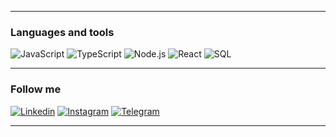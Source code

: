 ---
### Languages and tools
![JavaScript](https://img.shields.io/badge/-JavaScript-000??style=flat-square&logo=JavaScript) 
![TypeScript](https://img.shields.io/badge/-TypeScript-000??style=for-the-badge&logo=TypeScript)
![Node.js](https://img.shields.io/badge/-node.js-000??style=flat-square&logo=node.js) 
![React](https://img.shields.io/badge/-React-000??style=flat-square&logo=React)
![SQL](https://img.shields.io/badge/-SQL-000??style=flat-square&logo=mysql)
___
### Follow me
[![Linkedin](https://img.shields.io/badge/-Linkedin-000??style=flat-square&logo=Linkedin)](https://www.linkedin.com/in/edil-usobaiev-359579256/)
[![Instagram](https://img.shields.io/badge/-Instagram-000??style=flat-square&logo=Instagram)](https://www.instagram.com/_usobaiev)
[![Telegram](https://img.shields.io/badge/-Telegram-000??style=flat-square&logo=Telegram)](https://t.me/usobaiev)
___

